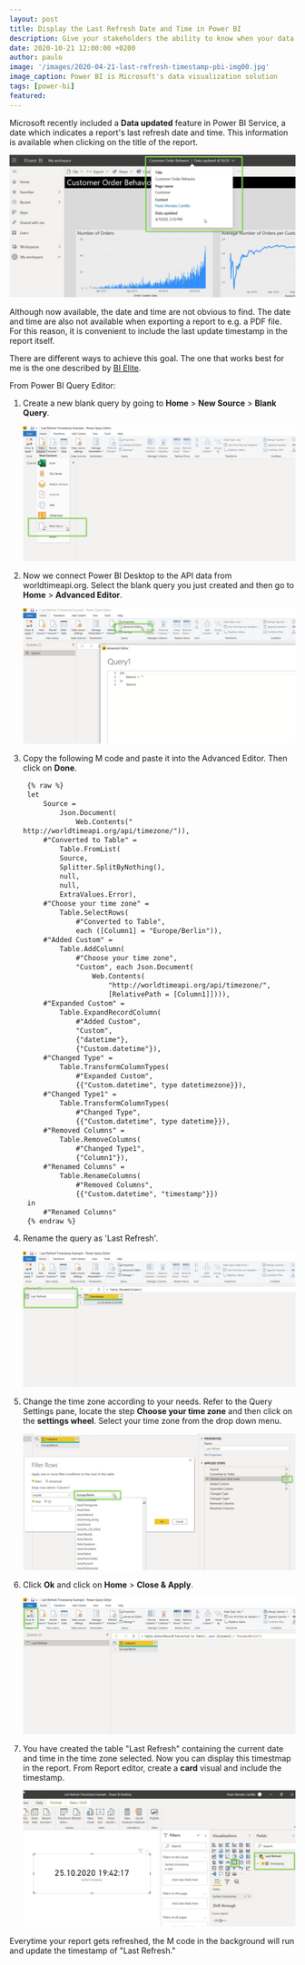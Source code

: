 ```yaml
---
layout: post
title: Display the Last Refresh Date and Time in Power BI
description: Give your stakeholders the ability to know when your data was last refreshed precisely
date: 2020-10-21 12:00:00 +0200
author: paulo
image: '/images/2020-04-21-last-refresh-timestamp-pbi-img00.jpg'
image_caption: Power BI is Microsoft's data visualization solution
tags: [power-bi]
featured: 
---
```


Microsoft recently included a **Data updated** feature in Power BI Service, a date which indicates a report's last refresh date and time. This information is available when clicking on the title of the report. 

![2020-04-21-last-refresh-timestamp-pbi-img01](/images/2020-04-21-last-refresh-timestamp-pbi-img01.jpg)

Although now available, the date and time are not obvious to find. The date and time are also not available when exporting a report to e.g. a PDF file. For this reason, it is convenient to include the last update timestamp in the report itself. 

There are different ways to achieve this goal. The one that works best for me is the one described by [BI Elite](https://www.youtube.com/watch?v=2kmFfbOeFJg&t=3s). 

From Power BI Query Editor:

1. Create a new blank query by going to **Home** > **New Source** > **Blank Query**. 

	![2020-04-21-last-refresh-timestamp-pbi-img02.jpg](/images/2020-04-21-last-refresh-timestamp-pbi-img02.jpg)

2. Now we connect Power BI Desktop to the API data from worldtimeapi.org. Select the blank query you just created and then go to **Home** > **Advanced Editor**.

	![2020-04-21-last-refresh-timestamp-pbi-img03](/images/2020-04-21-last-refresh-timestamp-pbi-img03.jpg)

3. Copy the following M code and paste it into the Advanced Editor. Then click on **Done**.

		{% raw %}
		let
			Source = 
				Json.Document(
					Web.Contents(" http://worldtimeapi.org/api/timezone/")),
			#"Converted to Table" = 
				Table.FromList(
				Source, 
				Splitter.SplitByNothing(), 
				null, 
				null, 
				ExtraValues.Error),
			#"Choose your time zone" = 
				Table.SelectRows(
					#"Converted to Table", 
					each ([Column1] = "Europe/Berlin")),
			#"Added Custom" = 
				Table.AddColumn(
					#"Choose your time zone", 
					"Custom", each Json.Document(
						Web.Contents(
							"http://worldtimeapi.org/api/timezone/", 
							[RelativePath = [Column1]]))),
			#"Expanded Custom" = 
				Table.ExpandRecordColumn(
					#"Added Custom", 
					"Custom", 
					{"datetime"}, 
					{"Custom.datetime"}),
			#"Changed Type" = 
				Table.TransformColumnTypes(
					#"Expanded Custom",
					{{"Custom.datetime", type datetimezone}}),
			#"Changed Type1" = 
				Table.TransformColumnTypes(
					#"Changed Type",
					{{"Custom.datetime", type datetime}}),
			#"Removed Columns" = 
				Table.RemoveColumns(
					#"Changed Type1",
					{"Column1"}),
			#"Renamed Columns" = 
				Table.RenameColumns(
					#"Removed Columns",
					{{"Custom.datetime", "timestamp"}})
		in
			#"Renamed Columns"
		{% endraw %}

4. Rename the query as 'Last Refresh'.

	![2020-04-21-last-refresh-timestamp-pbi-img04](/images/2020-04-21-last-refresh-timestamp-pbi-img04.jpg)

5. Change the time zone according to your needs. Refer to the Query Settings pane, locate the step **Choose your time zone** and then click on the **settings wheel**. Select your time zone from the drop down menu.  

	![2020-04-21-last-refresh-timestamp-pbi-img05](/images/2020-04-21-last-refresh-timestamp-pbi-img05.jpg)

6. Click **Ok** and click on **Home** > **Close & Apply**. 

	![2020-04-21-last-refresh-timestamp-pbi-img06.jpg](/images/2020-04-21-last-refresh-timestamp-pbi-img06.jpg)

7. You have created the table "Last Refresh" containing the current date and time in the time zone selected. Now you can display this timestmap in the report. From Report editor, create a **card** visual and include the timestamp. 

	![2020-04-21-last-refresh-timestamp-pbi-img07.jpg](/images/2020-04-21-last-refresh-timestamp-pbi-img07.jpg)
	
Everytime your report gets refreshed, the M code in the background will run and update the timestamp of "Last Refresh."
